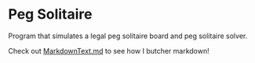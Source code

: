 # Peg Solitaire
Program that simulates a legal peg solitaire board and peg solitaire solver.


Check out [MarkdownText.md](https://github.com/kevin-dolan/peg-solitaire/blob/master/MarkdownTesting.md "MarkdownText.md") to see how I butcher markdown!